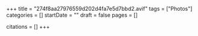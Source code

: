 +++
title = "274f8aa27976559d202d4fa7e5d7bbd2.avif"
tags = ["Photos"]
categories = []
startDate = ""
draft = false
pages = []

citations = []
+++
